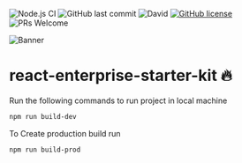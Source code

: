 ![Node.js CI](https://github.com/anandgupta193/react-enterprise-starter-kit/workflows/Node.js%20CI/badge.svg?branch=master)
![GitHub last commit](https://img.shields.io/github/last-commit/anandgupta193/react-enterprise-starter-kit)
![David](https://img.shields.io/david/dev/anandgupta193/react-enterprise-starter-kit?label=dependencies)
[![GitHub license](https://img.shields.io/github/license/anandgupta193/react-enterprise-starter-kit)](https://github.com/anandgupta193/react-enterprise-starter-kit/blob/master/LICENSE)
![PRs Welcome](https://img.shields.io/badge/PRs-welcome-brightgreen.svg)

![Banner](https://user-images.githubusercontent.com/24511864/87847932-68453780-c8f9-11ea-9b42-d10fe22bc99d.png)

# react-enterprise-starter-kit :fire:

Run the following commands to run project in local machine

```bash
npm run build-dev
```

To Create production build run

```bash
npm run build-prod
```
